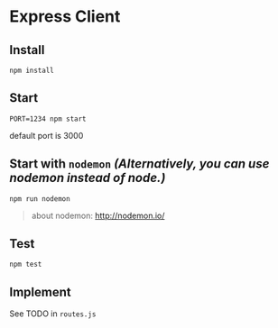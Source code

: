 Express Client
==============

Install
-------

    npm install

Start
-----

    PORT=1234 npm start

default port is 3000

Start with ` nodemon `
_(Alternatively, you can use nodemon instead of node.)_
-----

    npm run nodemon
> about nodemon: http://nodemon.io/

Test
----

    npm test

Implement
----
See TODO in `routes.js`
